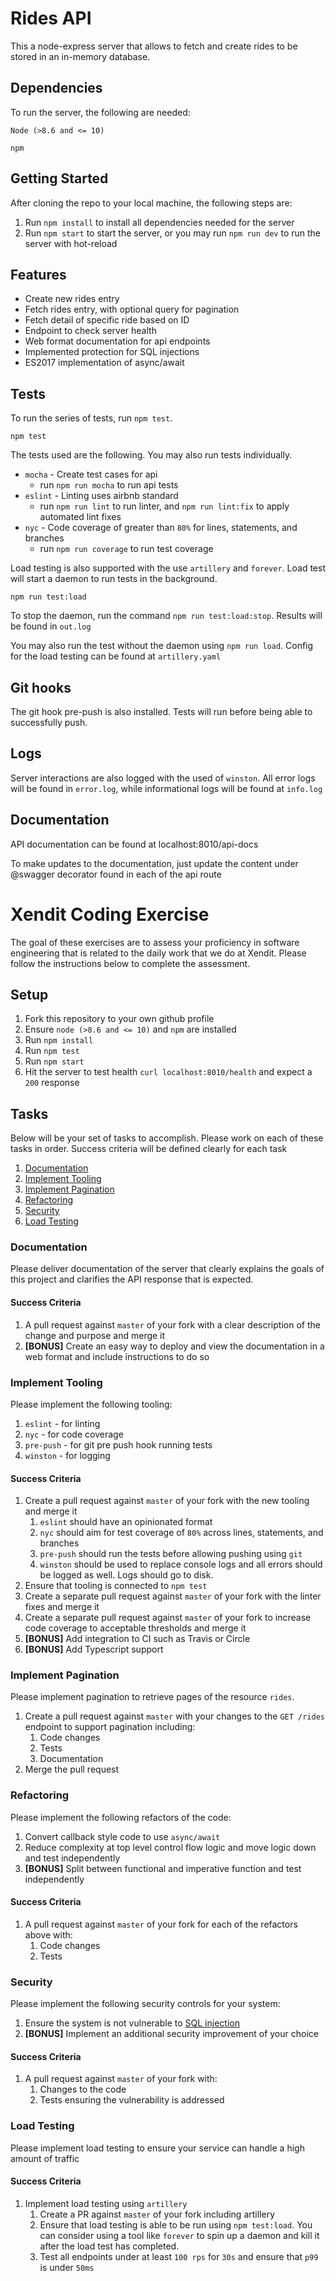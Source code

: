 # Rides API

This a node-express server that allows to fetch and create rides to be stored in an in-memory database.

## Dependencies

To run the server, the following are needed:

`Node (>8.6 and <= 10)`

`npm`

## Getting Started

After cloning the repo to your local machine, the following steps are:

1. Run `npm install` to install all dependencies needed for the server
2. Run `npm start` to start the server, or you may run `npm run dev` to run the server with hot-reload

## Features

* Create new rides entry
* Fetch rides entry, with optional query for pagination
* Fetch detail of specific ride based on ID
* Endpoint to check server health
* Web format documentation for api endpoints
* Implemented protection for SQL injections
* ES2017 implementation of async/await

## Tests

To run the series of tests, run `npm test`. 

```
npm test
```

The tests used are the following. You may also run tests individually.

* `mocha` - Create test cases for api
    - run `npm run mocha` to run api tests
* `eslint` - Linting uses airbnb standard
    - run `npm run lint` to run linter, and `npm run lint:fix` to apply automated lint fixes
* `nyc` - Code coverage of greater than `80%` for lines, statements, and branches
    - run `npm run coverage` to run test coverage

Load testing is also supported with the use `artillery` and `forever`. Load test will start a daemon to run tests in the background. 

```
npm run test:load
```

To stop the daemon, run the command `npm run test:load:stop`. Results will be found in `out.log`

You may also run the test without the daemon using `npm run load`. Config for the load testing can be found at `artillery.yaml`

## Git hooks

The git hook pre-push is also installed. Tests will run before being able to successfully push.

## Logs

Server interactions are also logged with the used of `winston`. All error logs will be found in `error.log`, while informational logs will be found at `info.log`

## Documentation

API documentation can be found at localhost:8010/api-docs

To make updates to the documentation, just update the content under @swagger decorator found in each of the api route

# Xendit Coding Exercise

The goal of these exercises are to assess your proficiency in software engineering that is related to the daily work that we do at Xendit. Please follow the instructions below to complete the assessment.

## Setup

1. Fork this repository to your own github profile
2. Ensure `node (>8.6 and <= 10)` and `npm` are installed
3. Run `npm install`
4. Run `npm test`
5. Run `npm start`
6. Hit the server to test health `curl localhost:8010/health` and expect a `200` response 

## Tasks

Below will be your set of tasks to accomplish. Please work on each of these tasks in order. Success criteria will be defined clearly for each task

1. [Documentation](#documentation)
2. [Implement Tooling](#implement-tooling)
3. [Implement Pagination](#implement-pagination)
4. [Refactoring](#refactoring)
5. [Security](#security)
6. [Load Testing](#load-testing)

### Documentation

Please deliver documentation of the server that clearly explains the goals of this project and clarifies the API response that is expected.

#### Success Criteria

1. A pull request against `master` of your fork with a clear description of the change and purpose and merge it
3. **[BONUS]** Create an easy way to deploy and view the documentation in a web format and include instructions to do so

### Implement Tooling

Please implement the following tooling:

1. `eslint` - for linting
2. `nyc` - for code coverage
3. `pre-push` - for git pre push hook running tests
4. `winston` - for logging

#### Success Criteria

1. Create a pull request against `master` of your fork with the new tooling and merge it
    1. `eslint` should have an opinionated format
    2. `nyc` should aim for test coverage of `80%` across lines, statements, and branches
    3. `pre-push` should run the tests before allowing pushing using `git`
    4. `winston` should be used to replace console logs and all errors should be logged as well. Logs should go to disk.
2. Ensure that tooling is connected to `npm test`
3. Create a separate pull request against `master` of your fork with the linter fixes and merge it
4. Create a separate pull request against `master` of your fork to increase code coverage to acceptable thresholds and merge it
5. **[BONUS]** Add integration to CI such as Travis or Circle
6. **[BONUS]** Add Typescript support

### Implement Pagination

Please implement pagination to retrieve pages of the resource `rides`.

1. Create a pull request against `master` with your changes to the `GET /rides` endpoint to support pagination including:
    1. Code changes
    2. Tests
    3. Documentation
2. Merge the pull request

### Refactoring

Please implement the following refactors of the code:

1. Convert callback style code to use `async/await`
2. Reduce complexity at top level control flow logic and move logic down and test independently
3. **[BONUS]** Split between functional and imperative function and test independently

#### Success Criteria

1. A pull request against `master` of your fork for each of the refactors above with:
    1. Code changes
    2. Tests

### Security

Please implement the following security controls for your system:

1. Ensure the system is not vulnerable to [SQL injection](https://www.owasp.org/index.php/SQL_Injection)
2. **[BONUS]** Implement an additional security improvement of your choice

#### Success Criteria

1. A pull request against `master` of your fork with:
    1. Changes to the code
    2. Tests ensuring the vulnerability is addressed

### Load Testing

Please implement load testing to ensure your service can handle a high amount of traffic

#### Success Criteria

1. Implement load testing using `artillery`
    1. Create a PR against `master` of your fork including artillery
    2. Ensure that load testing is able to be run using `npm test:load`. You can consider using a tool like `forever` to spin up a daemon and kill it after the load test has completed.
    3. Test all endpoints under at least `100 rps` for `30s` and ensure that `p99` is under `50ms`
